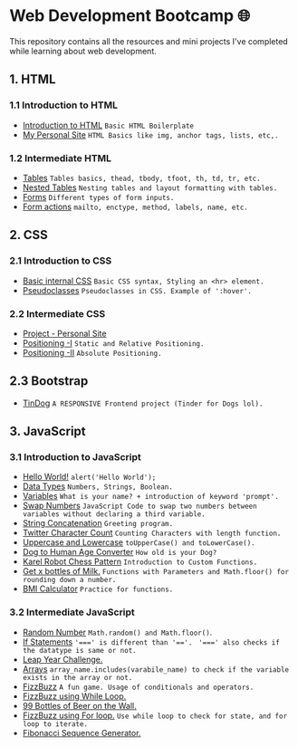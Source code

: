 # Web Development Bootcamp 🌐
This repository contains all the resources and mini projects I've completed while learning about web development.

## 1. HTML
### 1.1 Introduction to HTML
- [Introduction to HTML](./HTML/Introduction-to-HTML/01_Introduction_HTML/) `Basic HTML Boilerplate`
- [My Personal Site](./HTML/Introduction-to-HTML/02_My_Personal_Site/) `HTML Basics like img, anchor tags, lists, etc,.`

### 1.2 Intermediate HTML
- [Tables](./HTML/Intermediate-HTML/tables.html) `Tables basics, thead, tbody, tfoot, th, td, tr, etc.`
- [Nested Tables](./HTML/Intermediate-HTML/layout-with-tables.html) `Nesting tables and layout formatting with tables.`
- [Forms](./HTML/Intermediate-HTML/forms-input.html) `Different types of form inputs.`
- [Form actions](./HTML/Intermediate-HTML/proper-contact-me.html) `mailto, enctype, method, labels, name, etc.`

## 2. CSS
### 2.1 Introduction to CSS
- [Basic internal CSS](./CSS/Introduction-to-CSS/styling-hr/my-site.html) `Basic CSS syntax, Styling an <hr> element.`
- [Pseudoclasses](./CSS/Introduction-to-CSS/pseudoclasses/pseudoclasses.html) `Pseudoclasses in CSS. Example of ':hover'.`

### 2.2 Intermediate CSS
- [Project - Personal Site](./CSS/CSS-My%20Site/)
- [Positioning -I](./CSS/Intermediate-CSS/static-relative-positioning.html) `Static and Relative Positioning.`
- [Positioning -II](./CSS/Intermediate-CSS/absolute-positioning.html) `Absolute Positioning.`

## 2.3 Bootstrap
- [TinDog](./Bootstrap/TinDog/) `A RESPONSIVE Frontend project (Tinder for Dogs lol).`

## 3. JavaScript 
### 3.1 Introduction to JavaScript
- [Hello World!](./JavaScript/Introduction%20to%20JavaScript/hello.js) `alert('Hello World');`
- [Data Types](./JavaScript/Introduction%20to%20JavaScript/data_types.js) `Numbers, Strings, Boolean.`
- [Variables](.//JavaScript/Introduction%20to%20JavaScript/variables_1.js) `What is your name? + introduction of keyword 'prompt'.`
- [Swap Numbers](./JavaScript/Introduction%20to%20JavaScript/swap_numbers_variables_exercise.js) `JavaScript Code to swap two numbers between variables without declaring a third variable.`
- [String Concatenation](./JavaScript/Introduction%20to%20JavaScript/greeting.js) `Greeting program.`
- [Twitter Character Count](./JavaScript/Introduction%20to%20JavaScript/characterCount.js) `Counting Characters with length function.`
- [Uppercase and Lowercase](./JavaScript/Introduction%20to%20JavaScript/uppercase_lowercase.js) `toUpperCase() and toLowerCase().`
- [Dog to Human Age Converter](./JavaScript/Introduction%20to%20JavaScript/dogAge_toHumanAge.js) `How old is your Dog?`
- [Karel Robot Chess Pattern](./JavaScript/Introduction%20to%20JavaScript/karel_robot.js) `Introduction to Custom Functions.`
- [Get x bottles of Milk.](./JavaScript/Introduction%20to%20JavaScript/buy_milk.js) `Functions with Parameters and Math.floor() for rounding down a number.`
- [BMI Calculator](./JavaScript/Introduction%20to%20JavaScript/bmi_calculator.js) `Practice for functions.`

### 3.2 Intermediate JavaScript
- [Random Number](./JavaScript/Intermediate%20JavaScript/random_number.js) `Math.random() and Math.floor()`.
- [If Statements](./JavaScript/Intermediate%20JavaScript/if_statements.js) `'===' is different than '=='. ` `'===' also checks if the datatype is same or not.`
- [Leap Year Challenge.](./JavaScript/Intermediate%20JavaScript/leap_year.js)
- [Arrays](./JavaScript/Intermediate%20JavaScript/guest_list.js) `array_name.includes(varabile_name) to check if the variable exists in the array or not.`
- [FizzBuzz](./JavaScript/Intermediate%20JavaScript/fizzbuzz.js) `A fun game. Usage of conditionals and operators.`
- [FizzBuzz using While Loop.](./JavaScript/Intermediate%20JavaScript/while_fizzbuzz.js)
- [99 Bottles of Beer on the Wall.](./JavaScript/Intermediate%20JavaScript/99_bottles_of_beer.js)
- [FizzBuzz using For loop.](./JavaScript/Intermediate%20JavaScript/for_fizzbuzz.js) `Use while loop to check for state, and for loop to iterate.`
- [Fibonacci Sequence Generator.](./JavaScript/Intermediate%20JavaScript/fibonacci.js)